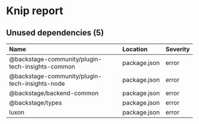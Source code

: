 # Knip report

## Unused dependencies (5)

| Name                                             | Location     | Severity |
| :----------------------------------------------- | :----------- | :------- |
| @backstage-community/plugin-tech-insights-common | package.json | error    |
| @backstage-community/plugin-tech-insights-node   | package.json | error    |
| @backstage/backend-common                        | package.json | error    |
| @backstage/types                                 | package.json | error    |
| luxon                                            | package.json | error    |
